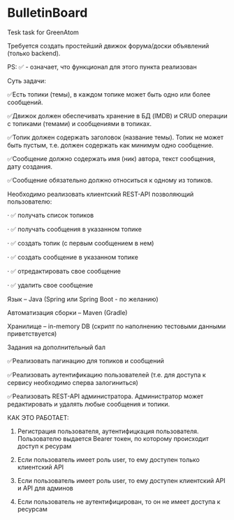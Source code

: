 # BulletinBoard
Tesk task for GreenAtom

Требуется создать простейший движок форума/доски объявлений (только backend). 

PS: ✅ - означает, что функционал для этого пункта реализован

Суть задачи: 

✅Есть топики (темы), в каждом топике может быть одно или более сообщений. 

✅Движок должен обеспечивать хранение в БД (IMDB) и CRUD операции с топиками (темами) и сообщениями в топиках.

✅Топик должен содержать заголовок (название темы). Топик не может быть пустым, т.е. должен содержать как минимум одно сообщение.

✅Сообщение должно содержать имя (ник) автора, текст сообщения, дату создания. 

✅Сообщение обязательно должно относиться к одному из топиков.

Необходимо реализовать клиентский REST-API позволяющий пользователю:

· ✅  получать список топиков

· ✅  получать сообщения в указанном топике

· ✅  создать топик (с первым сообщением в нем)

· ✅  создать сообщение в указанном топике

· ✅  отредактировать свое сообщение

· ✅  удалить свое сообщение

Язык – Java (Spring или Spring Boot - по желанию)

Автоматизация сборки – Maven (Gradle)

Хранилище – in-memory DB (скрипт по наполнению тестовыми данными приветствуется)


Задания на дополнительный бал

✅Реализовать пагинацию для топиков и сообщений

✅Реализовать аутентификацию пользователей (т.е. для доступа к сервису необходимо сперва залогиниться)

✅Реализовать REST-API администратора. Администратор может редактировать и удалять любые сообщения и топики.

КАК ЭТО РАБОТАЕТ:

1) Регистрация пользователя, аутентифицкация пользователя. Пользователю выдается Bearer токен, по которому происходит доступ к ресурам
   
2) Если пользователь имеет роль user, то ему доступен только клиентский API
   
3) Если пользователь имеет роль user, то ему доступен клиентский API и API для админов
   
4) Если пользователь не аутентифицирован, то он не имеет доступа к ресурсам

